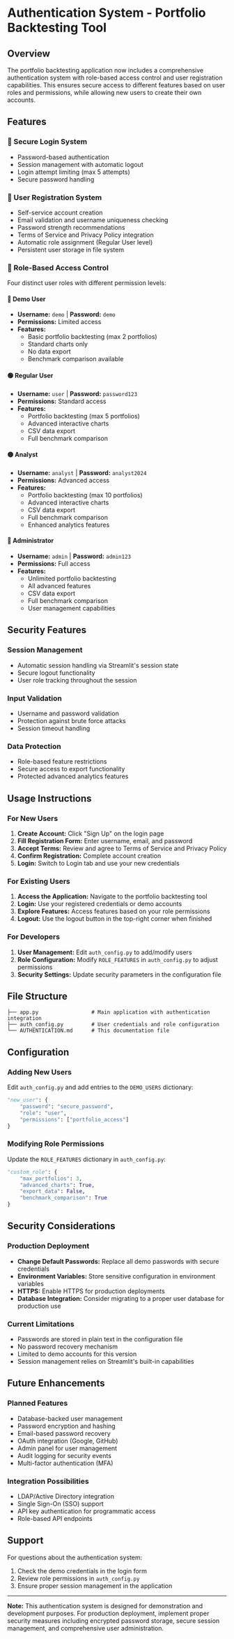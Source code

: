 # Authentication System - Portfolio Backtesting Tool

## Overview

The portfolio backtesting application now includes a comprehensive authentication system with role-based access control and user registration capabilities. This ensures secure access to different features based on user roles and permissions, while allowing new users to create their own accounts.

## Features

### 🔐 Secure Login System
- Password-based authentication
- Session management with automatic logout
- Login attempt limiting (max 5 attempts)
- Secure password handling

### 📝 User Registration System
- Self-service account creation
- Email validation and username uniqueness checking
- Password strength recommendations
- Terms of Service and Privacy Policy integration
- Automatic role assignment (Regular User level)
- Persistent user storage in file system

### 👥 Role-Based Access Control
Four distinct user roles with different permission levels:

#### 🔵 Demo User
- **Username:** `demo` | **Password:** `demo`
- **Permissions:** Limited access
- **Features:**
  - Basic portfolio backtesting (max 2 portfolios)
  - Standard charts only
  - No data export
  - Benchmark comparison available

#### 🟢 Regular User  
- **Username:** `user` | **Password:** `password123`
- **Permissions:** Standard access
- **Features:**
  - Portfolio backtesting (max 5 portfolios)
  - Advanced interactive charts
  - CSV data export
  - Full benchmark comparison

#### 🟡 Analyst
- **Username:** `analyst` | **Password:** `analyst2024`
- **Permissions:** Advanced access
- **Features:**
  - Portfolio backtesting (max 10 portfolios)
  - Advanced interactive charts
  - CSV data export
  - Full benchmark comparison
  - Enhanced analytics features

#### 🔴 Administrator
- **Username:** `admin` | **Password:** `admin123`
- **Permissions:** Full access
- **Features:**
  - Unlimited portfolio backtesting
  - All advanced features
  - CSV data export
  - Full benchmark comparison
  - User management capabilities

## Security Features

### Session Management
- Automatic session handling via Streamlit's session state
- Secure logout functionality
- User role tracking throughout the session

### Input Validation
- Username and password validation
- Protection against brute force attacks
- Session timeout handling

### Data Protection
- Role-based feature restrictions
- Secure access to export functionality
- Protected advanced analytics features

## Usage Instructions

### For New Users
1. **Create Account:** Click "Sign Up" on the login page
2. **Fill Registration Form:** Enter username, email, and password
3. **Accept Terms:** Review and agree to Terms of Service and Privacy Policy
4. **Confirm Registration:** Complete account creation
5. **Login:** Switch to Login tab and use your new credentials

### For Existing Users
1. **Access the Application:** Navigate to the portfolio backtesting tool
2. **Login:** Use your registered credentials or demo accounts
3. **Explore Features:** Access features based on your role permissions
4. **Logout:** Use the logout button in the top-right corner when finished

### For Developers
1. **User Management:** Edit `auth_config.py` to add/modify users
2. **Role Configuration:** Modify `ROLE_FEATURES` in `auth_config.py` to adjust permissions
3. **Security Settings:** Update security parameters in the configuration file

## File Structure

```
├── app.py                 # Main application with authentication integration
├── auth_config.py         # User credentials and role configuration
└── AUTHENTICATION.md      # This documentation file
```

## Configuration

### Adding New Users
Edit `auth_config.py` and add entries to the `DEMO_USERS` dictionary:

```python
"new_user": {
    "password": "secure_password",
    "role": "user",
    "permissions": ["portfolio_access"]
}
```

### Modifying Role Permissions
Update the `ROLE_FEATURES` dictionary in `auth_config.py`:

```python
"custom_role": {
    "max_portfolios": 3,
    "advanced_charts": True,
    "export_data": False,
    "benchmark_comparison": True
}
```

## Security Considerations

### Production Deployment
- **Change Default Passwords:** Replace all demo passwords with secure credentials
- **Environment Variables:** Store sensitive configuration in environment variables
- **HTTPS:** Enable HTTPS for production deployments
- **Database Integration:** Consider migrating to a proper user database for production use

### Current Limitations
- Passwords are stored in plain text in the configuration file
- No password recovery mechanism
- Limited to demo accounts for this version
- Session management relies on Streamlit's built-in capabilities

## Future Enhancements

### Planned Features
- Database-backed user management
- Password encryption and hashing
- Email-based password recovery
- OAuth integration (Google, GitHub)
- Admin panel for user management
- Audit logging for security events
- Multi-factor authentication (MFA)

### Integration Possibilities
- LDAP/Active Directory integration
- Single Sign-On (SSO) support
- API key authentication for programmatic access
- Role-based API endpoints

## Support

For questions about the authentication system:
1. Check the demo credentials in the login form
2. Review role permissions in `auth_config.py`
3. Ensure proper session management in the application

---

**Note:** This authentication system is designed for demonstration and development purposes. For production deployment, implement proper security measures including encrypted password storage, secure session management, and comprehensive user administration.